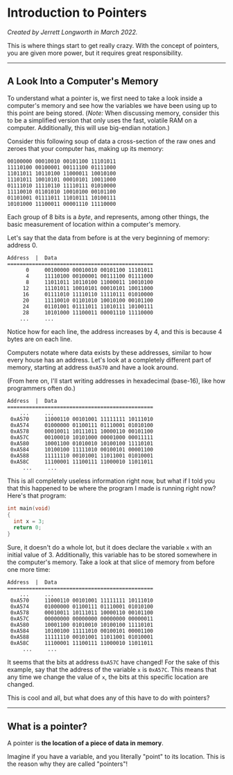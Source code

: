 # Introduction to Pointers

*Created by Jerrett Longworth in March 2022.*

This is where things start to get really crazy. With the concept of pointers, you are given more power, but it requires great responsibility.

---

## A Look Into a Computer's Memory

To understand what a pointer is, we first need to take a look inside a computer's memory and see how the variables we have been using up to this point are being stored. (*Note:* When discussing memory, consider this to be a simplified version that only uses the fast, volatile RAM on a computer. Additionally, this will use big-endian notation.)

Consider this following soup of data a cross-section of the raw ones and zeroes that your computer has, making up its memory:

```
00100000 00010010 00101100 11101011
11110100 00100001 00111100 01111000
11011011 10110100 11000011 10010100
11101011 10010101 00010101 10011000
01111010 11110110 11110111 01010000
11110010 01101010 10010100 00101100
01101001 01111011 11010111 10100111
10101000 11100011 00001110 11110000
```

Each group of 8 bits is a *byte*, and represents, among other things, the basic measurement of location within a computer's memory.

Let's say that the data from before is at the very beginning of memory: address 0.

```
Address  |  Data
===============================================
      0     00100000 00010010 00101100 11101011
      4     11110100 00100001 00111100 01111000
      8     11011011 10110100 11000011 10010100
     12     11101011 10010101 00010101 10011000
     16     01111010 11110110 11110111 01010000
     20     11110010 01101010 10010100 00101100
     24     01101001 01111011 11010111 10100111
     28     10101000 11100011 00001110 11110000
    ...     ...
```

Notice how for each line, the address increases by 4, and this is because 4 bytes are on each line.

Computers notate where data exists by these addresses, similar to how every house has an address. Let's look at a completely different part of memory, starting at address `0xA570` and have a look around.

(From here on, I'll start writing addresses in hexadecimal (base-16), like how programmers often do.)

```
Address  |  Data
===============================================
    ...     ...
 0xA570     11000110 00101001 11111111 10111010
 0xA574     01000000 01100111 01110001 01010100
 0xA578     00010011 10111011 10000110 00101100
 0xA57C     00100010 10101000 00001000 00011111
 0xA580     10001100 01010010 10100100 11110101
 0xA584     10100100 11111010 00100101 00001100
 0xA588     11111110 00101001 11011001 01010001
 0xA58C     11100001 11100111 11000010 11011011
     ...     ...
```

This is all completely useless information right now, but what if I told you that this happened to be where the program I made is running right now? Here's that program:

``` c
int main(void)
{
  int x = 3;
  return 0;
}
```

Sure, it doesn't do a whole lot, but it does declare the variable `x` with an initial value of 3. Additionally, this variable has to be stored somewhere in the computer's memory. Take a look at that slice of memory from before one more time:

```
Address  |  Data
===============================================
    ...     ...
 0xA570     11000110 00101001 11111111 10111010
 0xA574     01000000 01100111 01110001 01010100
 0xA578     00010011 10111011 10000110 00101100
 0xA57C     00000000 00000000 00000000 00000011
 0xA580     10001100 01010010 10100100 11110101
 0xA584     10100100 11111010 00100101 00001100
 0xA588     11111110 00101001 11011001 01010001
 0xA58C     11100001 11100111 11000010 11011011
     ...     ...
```

It seems that the bits at address `0xA57C` have changed! For the sake of this example, say that the address of the variable `x` is `0xA57C`. This means that any time we change the value of `x`, the bits at this specific location are changed.

This is cool and all, but what does any of this have to do with pointers?

---

## What is a pointer?

A pointer is **the location of a piece of data in memory**.

Imagine if you have a variable, and you literally "point" to its location. This is the reason why they are called "pointers"!